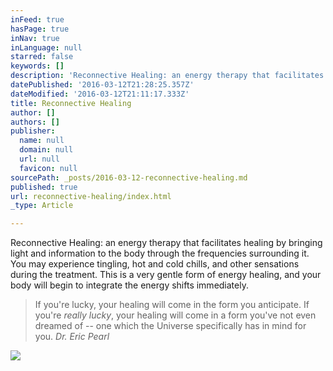 ```yaml
---
inFeed: true
hasPage: true
inNav: true
inLanguage: null
starred: false
keywords: []
description: 'Reconnective Healing: an energy therapy that facilitates healing by bringing light and information to the body through the frequencies surrounding it. You may experience tingling, hot and cold chills, and other sensations during the treatment. This is a very gentle form of energy healing, and your body will begin to integrate the energy shifts immediately.'
datePublished: '2016-03-12T21:28:25.357Z'
dateModified: '2016-03-12T21:11:17.333Z'
title: Reconnective Healing
author: []
authors: []
publisher:
  name: null
  domain: null
  url: null
  favicon: null
sourcePath: _posts/2016-03-12-reconnective-healing.md
published: true
url: reconnective-healing/index.html
_type: Article

---
```

Reconnective Healing: an energy therapy that facilitates healing by bringing light and information to the body through the frequencies surrounding it. You may experience tingling, hot and cold chills, and other sensations during the treatment. This is a very gentle form of energy healing, and your body will begin to integrate the energy shifts immediately.

> If you're lucky, your healing will come in the form you anticipate. If you're _really lucky_, your healing will come in a form you've not even dreamed of -- one which the Universe specifically has in mind for you. _Dr. Eric Pearl_

  
![](https://the-grid-user-content.s3-us-west-2.amazonaws.com/6126c896-47f5-4cb8-a8f6-297a81074787.jpg)